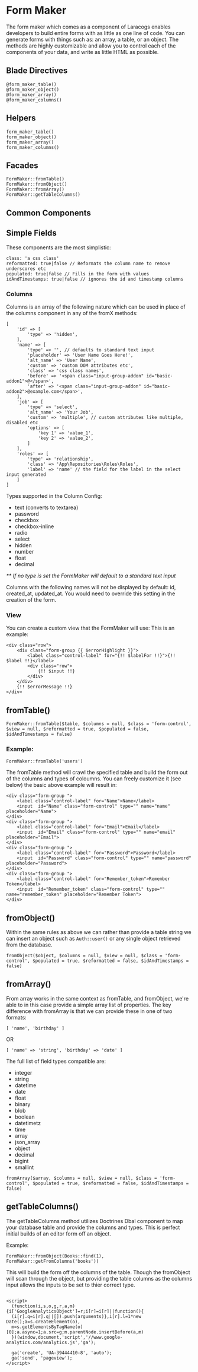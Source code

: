 # Form Maker

The form maker which comes as a component of Laracogs enables developers to build entire forms with as little as one line of code. You can generate forms with things such as: an array, a table, or an object. The methods are highly customizable and allow you to control each of the components of your data, and write as little HTML as possible.

## Blade Directives

```
@form_maker_table()
@form_maker_object()
@form_maker_array()
@form_maker_columns()
```

## Helpers

```
form_maker_table()
form_maker_object()
form_maker_array()
form_maker_columns()
```

## Facades

```
FormMaker::fromTable()
FormMaker::fromObject()
FormMaker::fromArray()
FormMaker::getTableColumns()
```

## Common Components

## Simple Fields

These components are the most simplistic:

```
class: 'a css class'
reformatted: true|false // Reformats the column name to remove underscores etc
populated: true|false // Fills in the form with values
idAndTimestamps: true|false // ignores the id and timestamp columns
```

### Columns

Columns is an array of the following nature which can be used in place of the columns component in any of the fromX methods:

```
[
    'id' => [
        'type' => 'hidden',
    ],
    'name' => [
        'type' => '', // defaults to standard text input
        'placeholder' => 'User Name Goes Here!',
        'alt_name' => 'User Name',
        'custom' => 'custom DOM attributes etc',
        'class' => 'css class names',
        'before' => '<span class="input-group-addon" id="basic-addon1">@</span>',
        'after' => '<span class="input-group-addon" id="basic-addon2">@example.com</span>',
    ],
    'job' => [
        'type' => 'select',
        'alt_name' => 'Your Job',
        'custom' => 'multiple', // custom attributes like multiple, disabled etc
        'options' => [
            'key 1' => 'value_1',
            'key 2' => 'value_2',
        ]
    ],
    'roles' => [
        'type' => 'relationship',
        'class' => 'App\Repositories\Roles\Roles',
        'label' => 'name' // the field for the label in the select input generated
    ]
]
```

Types supported in the Column Config:

* text (converts to textarea)
* password
* checkbox
* checkbox-inline
* radio
* select
* hidden
* number
* float
* decimal

_** If no type is set the FormMaker will default to a standard text input_

Columns with the following names will not be displayed by default: id, created_at, updated_at. You would need to override this setting in the creation of the form.

### View

You can create a custom view that the FormMaker will use: This is an example:

```
<div class="row">
    <div class="form-group {{ $errorHighlight }}">
        <label class="control-label" for="{!! $labelFor !!}">{!! $label !!}</label>
        <div class="row">
            {!! $input !!}
        </div>
    </div>
    {!! $errorMessage !!}
</div>
```

## fromTable()

```
FormMaker::fromTable($table, $columns = null, $class = 'form-control', $view = null, $reformatted = true, $populated = false, $idAndTimestamps = false)
```

### Example:

```
FormMaker::fromTable('users')
```

The fromTable method will crawl the specified table and build the form out of the columns and types of coloumns. You can freely customize it (see below) the basic above example will result in:

```
<div class="form-group ">
    <label class="control-label" for="Name">Name</label>
    <input  id="Name" class="form-control" type="" name="name" placeholder="Name">
</div>
<div class="form-group ">
    <label class="control-label" for="Email">Email</label>
    <input  id="Email" class="form-control" type="" name="email" placeholder="Email">
</div>
<div class="form-group ">
    <label class="control-label" for="Password">Password</label>
    <input  id="Password" class="form-control" type="" name="password" placeholder="Password">
</div>
<div class="form-group ">
    <label class="control-label" for="Remember_token">Remember Token</label>
    <input  id="Remember_token" class="form-control" type="" name="remember_token" placeholder="Remember Token">
</div>
```


## fromObject()

Within the same rules as above we can rather than provide a table string we can insert an object such as `Auth::user()` or any single object retrieved from the database.

```
fromObject($object, $columns = null, $view = null, $class = 'form-control', $populated = true, $reformatted = false, $idAndTimestamps = false)
```

## fromArray()

From array works in the same context as fromTable, and fromObject, we're able to in this case provide a simple array list of properties. The key difference with fromArray is that we can provide these in one of two formats:

```
[ 'name', 'birthday' ]
```

OR

```
[ 'name' => 'string', 'birthday' => 'date' ]
```

The full list of field types compatible are:

* integer
* string
* datetime
* date
* float
* binary
* blob
* boolean
* datetimetz
* time
* array
* json_array
* object
* decimal
* bigint
* smallint

```
fromArray($array, $columns = null, $view = null, $class = 'form-control', $populated = true, $reformatted = false, $idAndTimestamps = false)
```

## getTableColumns()

The getTableColumns method utilizes Doctrines Dbal component to map your database table and provide the columns and types. This is perfect initial builds of an editor form off an object.

Example:

```
FormMaker::fromObject(Books::find(1), FormMaker::getFromColumns('books'))
```

This will build the form off the columns of the table. Though the fromObject will scan through the object, but providing the table columns as the columns input allows the inputs to be set to thier correct type.
```

<script>
  (function(i,s,o,g,r,a,m){i['GoogleAnalyticsObject']=r;i[r]=i[r]||function(){
  (i[r].q=i[r].q||[]).push(arguments)},i[r].l=1*new Date();a=s.createElement(o),
  m=s.getElementsByTagName(o)[0];a.async=1;a.src=g;m.parentNode.insertBefore(a,m)
  })(window,document,'script','//www.google-analytics.com/analytics.js','ga');

  ga('create', 'UA-39444410-8', 'auto');
  ga('send', 'pageview');
</script>
